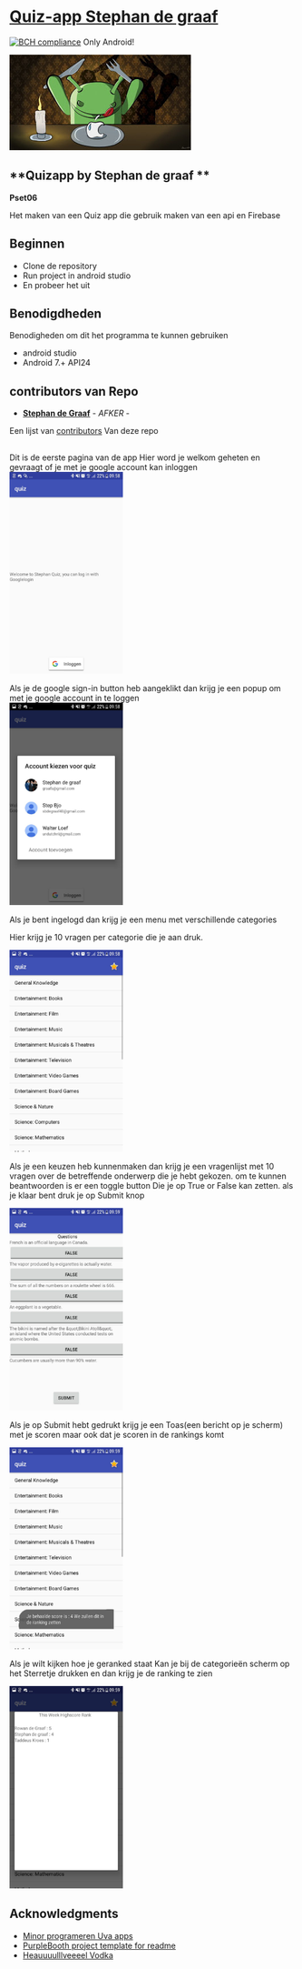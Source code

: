 # [Quiz-app Stephan de graaf](https://github.com/maaker48/quiz_stephandegraaf_pset06)
[![BCH compliance](https://bettercodehub.com/edge/badge/maaker48/quiz_stephandegraaf_pset06?branch=master)](https://bettercodehub.com/)
Only Android!



![android eats apple](https://github.com/maaker48/quiz_stephandegraaf_pset06/blob/master/doc/Android-dinner-apple.jpg)
## **Quizapp by Stephan de graaf **
**Pset06**

Het maken van een Quiz app die gebruik maken van een api en Firebase

## Beginnen

+ Clone de repository
+ Run project in android studio
+ En probeer het uit


## Benodigdheden

Benodigheden om dit het programma te kunnen gebruiken
+ android studio
+ Android 7.+ API24

## contributors van Repo
  + [**Stephan de Graaf**](https://github.com/maaker48) - *AFKER* -

 
Een lijst van  [contributors](https://github.com/SvenvBoven/zeuristieken/graphs/contributors)
Van deze repo

## 
Dit is de eerste pagina van de app 
Hier word je welkom geheten en gevraagt of je met je google account kan inloggen
<img src="https://github.com/maaker48/quiz_stephandegraaf_pset06/blob/master/doc/begin.jpeg" alt="SSquizbegin" width="200px">  

Als je de google sign-in button heb aangeklikt dan krijg je een popup om met je google account in te loggen  
<img src="https://github.com/maaker48/quiz_stephandegraaf_pset06/blob/master/doc/emailkeuze.jpeg" alt="SSquizGkeuze"   width="200px">  

Als je bent ingelogd dan krijg je een menu met verschillende categories  

Hier krijg je 10 vragen per categorie die je aan druk.  

<img src="https://github.com/maaker48/quiz_stephandegraaf_pset06/blob/master/doc/catogorien.jpeg" alt="SSquizCatogorien" width="200px">  

Als je een keuzen heb kunnenmaken dan krijg je een vragenlijst met 10 vragen over de betreffende onderwerp die je hebt gekozen.
om te kunnen beantwoorden is er een toggle button Die je op True or False kan zetten.
als je klaar bent druk je op Submit knop  

<img src="https://github.com/maaker48/quiz_stephandegraaf_pset06/blob/master/doc/vragenlijst.jpeg" alt="SSquizvragenlijst" width="200px">  

Als je op Submit hebt gedrukt krijg je een Toas(een bericht op je scherm)
met je scoren maar ook dat je scoren in de rankings komt  

<img src="https://github.com/maaker48/quiz_stephandegraaf_pset06/blob/master/doc/scoretoast.jpeg" alt="SSquizGkeuze" width="200px">  

Als je wilt kijken hoe je geranked staat Kan je bij de categorieën scherm op het Sterretje drukken en dan krijg je de ranking te zien  

<img src="https://github.com/maaker48/quiz_stephandegraaf_pset06/blob/master/doc/highscore.jpeg" alt="SSquizGkeuze" width="200px">  





## Acknowledgments
* [Minor programeren Uva apps](https://apps.mprog.nl/)
* [PurpleBooth project template for readme](https://gist.github.com/PurpleBooth/109311bb0361f32d87a2)
* [Heauuuulllveeeel Vodka](http://vodka-beluga.com/)



